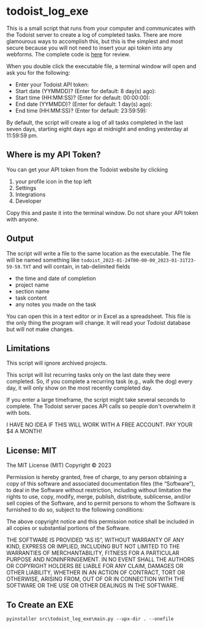 # todoist_log_exe

This is a small script that runs from your computer and communicates with the Todoist server to create a log of completed tasks. There are more glamourous ways to accomplish this, but this is the simplest and most secure because you will not need to insert your api token into any webforms. The complete code is [here](https://www.github.com/ShayHill/todoist_log_exe) for review.

When you double click the executable file, a terminal window will open and ask you for the following:

* Enter your Todoist API token:
* Start date (YYMMDD)? (Enter for default: 8 day(s) ago):
* Start time (HH:MM:SS)? (Enter for default: 00:00:00):
* End date (YYMMDD)? (Enter for default: 1 day(s) ago):
* End time (HH:MM:SS)? (Enter for default: 23:59:59):

By default, the script will create a log of all tasks completed in the last seven days, starting eight days ago at midnight and ending yesterday at 11:59:59 pm.

## Where is my API Token?

You can get your API token from the Todoist website by clicking

1. your profile icon in the top left
2. Settings
3. Integrations
4. Developer

Copy this and paste it into the terminal window. Do not share your API token with anyone.

## Output

The script will write a file to the same location as the executable. The file will be named something like `todoist_2023-01-24T00-00-00_2023-01-31T23-59-59.TXT` and will contain, in tab-delimited fields

* the time and date of completion
* project name
* section name
* task content
* any notes you made on the task

You can open this in a text editor or in Excel as a spreadsheet. This file is the only thing the program will change. It will read your Todoist database but will not make changes.

## Limitations

This script will ignore archived projects.

This script will list recurring tasks only on the last date they were completed. So, if you complete a recurring task (e.g., walk the dog) every day, it will only show on the most recently completed day.

If you enter a large timeframe, the script might take several seconds to complete. The Todoist server paces API calls so people don't overwhelm it with bots.

I HAVE NO IDEA IF THIS WILL WORK WITH A FREE ACCOUNT. PAY YOUR $4 A MONTH!

## License: MIT

The MIT License (MIT)
Copyright © 2023 <Shay Hill>

Permission is hereby granted, free of charge, to any person obtaining a copy of this software and associated documentation files (the “Software”), to deal in the Software without restriction, including without limitation the rights to use, copy, modify, merge, publish, distribute, sublicense, and/or sell copies of the Software, and to permit persons to whom the Software is furnished to do so, subject to the following conditions:

The above copyright notice and this permission notice shall be included in all copies or substantial portions of the Software.

THE SOFTWARE IS PROVIDED “AS IS”, WITHOUT WARRANTY OF ANY KIND, EXPRESS OR IMPLIED, INCLUDING BUT NOT LIMITED TO THE WARRANTIES OF MERCHANTABILITY, FITNESS FOR A PARTICULAR PURPOSE AND NONINFRINGEMENT. IN NO EVENT SHALL THE AUTHORS OR COPYRIGHT HOLDERS BE LIABLE FOR ANY CLAIM, DAMAGES OR OTHER LIABILITY, WHETHER IN AN ACTION OF CONTRACT, TORT OR OTHERWISE, ARISING FROM, OUT OF OR IN CONNECTION WITH THE SOFTWARE OR THE USE OR OTHER DEALINGS IN THE SOFTWARE.

## To Create an EXE

`pyinstaller src\todoist_log_exe\main.py --upx-dir . --onefile`
